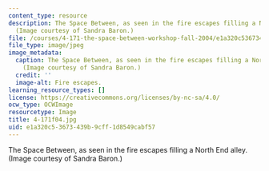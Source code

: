 ```yaml
---
content_type: resource
description: The Space Between, as seen in the fire escapes filling a North End alley.
  (Image courtesy of Sandra Baron.)
file: /courses/4-171-the-space-between-workshop-fall-2004/e1a320c53673439b9cff1d8549cabf57_4-171f04.jpg
file_type: image/jpeg
image_metadata:
  caption: The Space Between, as seen in the fire escapes filling a North End alley.
    (Image courtesy of Sandra Baron.)
  credit: ''
  image-alt: Fire escapes.
learning_resource_types: []
license: https://creativecommons.org/licenses/by-nc-sa/4.0/
ocw_type: OCWImage
resourcetype: Image
title: 4-171f04.jpg
uid: e1a320c5-3673-439b-9cff-1d8549cabf57
---
```

The Space Between, as seen in the fire escapes filling a North End alley. (Image courtesy of Sandra Baron.)